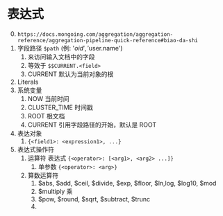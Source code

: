 # 表达式

0. `https://docs.mongoing.com/aggregation/aggregation-reference/aggregation-pipeline-quick-reference#biao-da-shi`
1. 字段路径 `$path` (例: '$oid', '$user.name')
   1. 来访问输入文档中的字段
   2. 等效于 `$$CURRENT.<field>`
   3. CURRENT 默认为当前对象的根
2. Literals
3. 系统变量
   1. NOW 当前时间
   2. CLUSTER_TIME 时间戳
   3. ROOT 根文档
   4. CURRENT 引用字段路径的开始，默认是 ROOT
4. 表达对象
   1. `{<field1>: <expression1>, ...}`
5. 表达式操作符
   1. 运算符 表达式 `{<operator>: [<arg1>, <arg2> ...]}`
      1. 单参数 `{<operator>: <arg>}`
   2. 算数运算符
      1. $abs, $add, $ceil, $divide, $exp, $floor, $ln,log, $log10, $mod
      2. $multiply 乘
      3. $pow, $round, $sqrt, $subtract, $trunc
      4.
